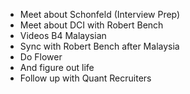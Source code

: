 - Meet about Schonfeld (Interview Prep)
- Meet about DCI with Robert Bench
- Videos B4 Malaysian
- Sync with Robert Bench after Malaysia
- Do Flower
- And figure out life
- Follow up with Quant Recruiters
